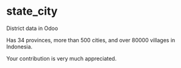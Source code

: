# state_city
District data in Odoo

Has 34 provinces, more than 500 cities, and over 80000 villages in Indonesia.

Your contribution is very much appreciated.
